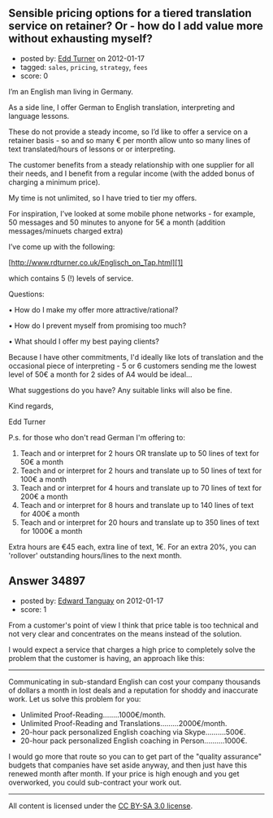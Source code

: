 ## Sensible pricing options for a tiered translation service on retainer? Or - how do I add value more without exhausting myself?

- posted by: [Edd Turner](https://stackexchange.com/users/-1/8101-edd-turner) on 2012-01-17
- tagged: `sales`, `pricing`, `strategy`, `fees`
- score: 0

I’m an English man living in Germany.

As a side line, I offer German to English translation, interpreting and language lessons.

These do not provide a steady income, so I’d like to offer a service on a retainer basis - so and so many € per month allow unto so many lines of text translated/hours of lessons or or interpreting.

The customer benefits from a steady relationship with one supplier for all their needs, and I benefit from a regular income (with the added bonus of charging a minimum price).

My time is not unlimited, so I have tried to tier my offers.

For inspiration, I’ve looked at some mobile phone networks - for example, 50 messages and 50 minutes to anyone for 5€ a month (addition messages/minuets charged extra)

I’ve come up with the following:

[http://www.rdturner.co.uk/Englisch_on_Tap.html][1]

which contains 5 (!) levels of service.

Questions:

• How do I make my offer more attractive/rational?

• How do I prevent myself from promising too much?

• What should I offer my best paying clients?

Because I have other commitments, I'd ideally like lots of translation and the occasional piece of interpreting - 5 or 6 customers sending me the lowest level of 50€ a month for 2 sides of A4 would be ideal…

What suggestions do you have? Any suitable links will also be fine.

Kind regards,

Edd Turner

P.s. for those who don't read German I'm offering to:

1. Teach and or interpret for 2 hours OR translate up to 50 lines of text for 50€ a month
2. Teach and or interpret for 2 hours and translate up to 50 lines of text for 100€ a month
3. Teach and or interpret for 4 hours and translate up to 70 lines of text for 200€ a month
4. Teach and or interpret for 8 hours and translate up to 140 lines of text for 400€ a month
5. Teach and or interpret for 20 hours and translate up to 350 lines of text for 1000€ a month

Extra hours are €45 each, extra line of text, 1€. For an extra 20%, you can 'rollover' outstanding hours/lines to the next month.

  [1]: http://www.rdturner.co.uk/Englisch_on_Tap.html


## Answer 34897

- posted by: [Edward Tanguay](https://stackexchange.com/users/-1/15669-edward-tanguay) on 2012-01-17
- score: 1

From a customer's point of view I think that price table is too technical and not very clear and concentrates on the means instead of the solution.

I would expect a service that charges a high price to completely solve the problem that the customer is having, an approach like this:

---

Communicating in sub-standard English can cost your company thousands of dollars a month in lost deals and a reputation for shoddy and inaccurate work. Let us solve this problem for you:

 - Unlimited Proof-Reading........1000€/month. 
 - Unlimited Proof-Reading and Translations.........2000€/month.
 - 20-hour pack personalized English coaching via Skype..........500€.
 - 20-hour pack personalized English coaching in Person..........1000€.

I would go more that route so you can to get part of the "quality assurance" budgets that companies have set aside anyway, and then just have this renewed month after month. If your price is high enough and you get overworked, you could sub-contract your work out.




---

All content is licensed under the [CC BY-SA 3.0 license](https://creativecommons.org/licenses/by-sa/3.0/).
